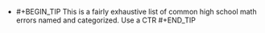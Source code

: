 - #+BEGIN_TIP
  This is a fairly exhaustive list of common high school math errors named and categorized. Use a CTR
  #+END_TIP